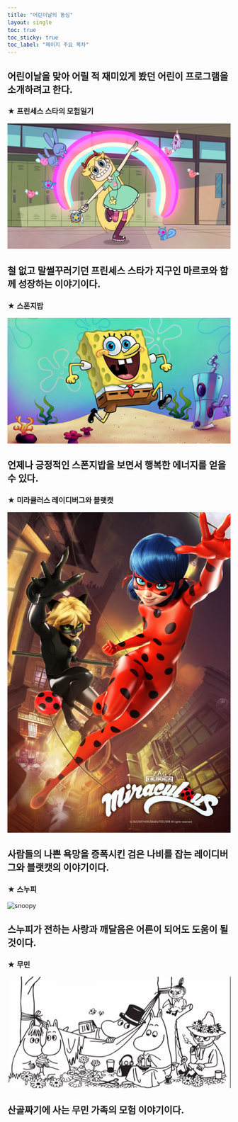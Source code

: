 ```yaml
---
title: "어린이날의 동심"
layout: single 
toc: true
toc_sticky: true
toc_label: "페이지 주요 목차"
---
```


어린이날을 맞아 어릴 적 재미있게 봤던 어린이 프로그램을 소개하려고 한다. 
--- 

### ★ 프린세스 스타의 모험일기
![star](/assets/images/star.jpg)

철 없고 말썰꾸러기던 프린세스 스타가 지구인 마르코와 함께 성장하는 이야기이다.
---

### ★ 스폰지밥
![sponge](/assets/images/sponge.jpg)

언제나 긍정적인 스폰지밥을 보면서 행복한 에너지를 얻을 수 있다.
---

### ★ 미라큘러스 레이디버그와 블랫캣
![lady](/assets/images/lady.jpg)

사람들의 나쁜 욕망을 증폭시킨 검은 나비를 잡는 레이디버그와 블랫캣의 이야기이다. 
---

### ★ 스누피
![snoopy][snoop]

[snoop]: http://cdn.dealbada.com/data/editor/1608/8c2e4fe78f1c711af43de61ff341fbc9_1470706609_8067.jpg
스누피가 전하는 사랑과 깨달음은 어른이 되어도 도움이 될 것이다.  
---

### ★ 무민
[![moomin](/assets/images/moomin.png "더 자세한 내용을 원하시면 방문해 보세요 ")](https://i1.wp.com/sharehows.com/wp-content/uploads/2017/09/2-10.png?resize=800%2C400)

산골짜기에 사는 무민 가족의 모험 이야기이다.
---

